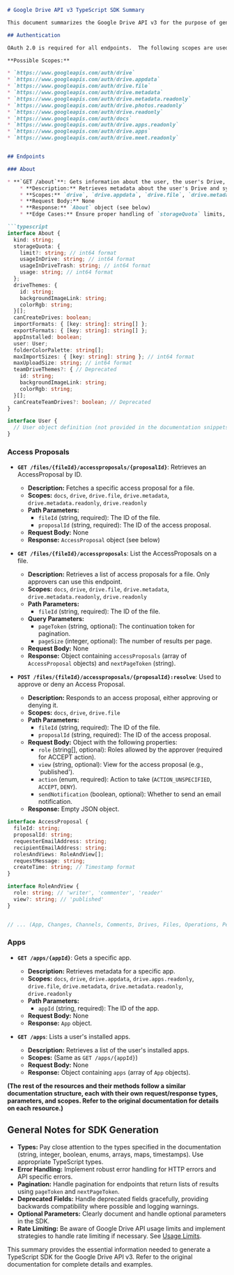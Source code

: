 ```markdown
# Google Drive API v3 TypeScript SDK Summary

This document summarizes the Google Drive API v3 for the purpose of generating a TypeScript SDK.  The base URL for all endpoints is `https://www.googleapis.com/drive/v3`.  All endpoints require OAuth 2.0 authentication.

## Authentication

OAuth 2.0 is required for all endpoints.  The following scopes are used throughout the API, and the specific scope required for each endpoint is listed with the endpoint details.  Some scopes require a security assessment for your app. See the [Authorization Guide](https://developers.google.com/workspace/authorization) for more information.

**Possible Scopes:**

* `https://www.googleapis.com/auth/drive`
* `https://www.googleapis.com/auth/drive.appdata`
* `https://www.googleapis.com/auth/drive.file`
* `https://www.googleapis.com/auth/drive.metadata`
* `https://www.googleapis.com/auth/drive.metadata.readonly`
* `https://www.googleapis.com/auth/drive.photos.readonly`
* `https://www.googleapis.com/auth/drive.readonly`
* `https://www.googleapis.com/auth/docs`
* `https://www.googleapis.com/auth/drive.apps.readonly`
* `https://www.googleapis.com/auth/drive.apps`
* `https://www.googleapis.com/auth/drive.meet.readonly`


## Endpoints

### About

* **`GET /about`**: Gets information about the user, the user's Drive, and system capabilities. Requires the `fields` parameter.
    * **Description:** Retrieves metadata about the user's Drive and system capabilities.
    * **Scopes:** `drive`, `drive.appdata`, `drive.file`, `drive.metadata`, `drive.metadata.readonly`, `drive.photos.readonly`, `drive.readonly`
    * **Request Body:** None
    * **Response:** `About` object (see below)
    * **Edge Cases:** Ensure proper handling of `storageQuota` limits, which may be absent for unlimited storage.  Handle deprecated `teamDriveThemes` and `canCreateTeamDrives` fields gracefully.

```typescript
interface About {
  kind: string;
  storageQuota: {
    limit?: string; // int64 format
    usageInDrive: string; // int64 format
    usageInDriveTrash: string; // int64 format
    usage: string; // int64 format
  };
  driveThemes: {
    id: string;
    backgroundImageLink: string;
    colorRgb: string;
  }[];
  canCreateDrives: boolean;
  importFormats: { [key: string]: string[] };
  exportFormats: { [key: string]: string[] };
  appInstalled: boolean;
  user: User;
  folderColorPalette: string[];
  maxImportSizes: { [key: string]: string }; // int64 format
  maxUploadSize: string; // int64 format
  teamDriveThemes?: { // Deprecated
    id: string;
    backgroundImageLink: string;
    colorRgb: string;
  }[];
  canCreateTeamDrives?: boolean; // Deprecated
}

interface User {
  // User object definition (not provided in the documentation snippets)
}
```

### Access Proposals

* **`GET /files/{fileId}/accessproposals/{proposalId}`**: Retrieves an AccessProposal by ID.
    * **Description:** Fetches a specific access proposal for a file.
    * **Scopes:** `docs`, `drive`, `drive.file`, `drive.metadata`, `drive.metadata.readonly`, `drive.readonly`
    * **Path Parameters:**
        * `fileId` (string, required): The ID of the file.
        * `proposalId` (string, required): The ID of the access proposal.
    * **Request Body:** None
    * **Response:** `AccessProposal` object (see below)

* **`GET /files/{fileId}/accessproposals`**: List the AccessProposals on a file.
    * **Description:** Retrieves a list of access proposals for a file. Only approvers can use this endpoint.
    * **Scopes:**  `docs`, `drive`, `drive.file`, `drive.metadata`, `drive.metadata.readonly`, `drive.readonly`
    * **Path Parameters:**
        * `fileId` (string, required): The ID of the file.
    * **Query Parameters:**
        * `pageToken` (string, optional): The continuation token for pagination.
        * `pageSize` (integer, optional): The number of results per page.
    * **Request Body:** None
    * **Response:**  Object containing `accessProposals` (array of `AccessProposal` objects) and `nextPageToken` (string).

* **`POST /files/{fileId}/accessproposals/{proposalId}:resolve`**: Used to approve or deny an Access Proposal.
    * **Description:**  Responds to an access proposal, either approving or denying it.
    * **Scopes:** `docs`, `drive`, `drive.file`
    * **Path Parameters:**
        * `fileId` (string, required): The ID of the file.
        * `proposalId` (string, required): The ID of the access proposal.
    * **Request Body:** Object with the following properties:
        * `role` (string[], optional): Roles allowed by the approver (required for ACCEPT action).
        * `view` (string, optional): View for the access proposal (e.g., 'published').
        * `action` (enum, required): Action to take (`ACTION_UNSPECIFIED`, `ACCEPT`, `DENY`).
        * `sendNotification` (boolean, optional): Whether to send an email notification.
    * **Response:** Empty JSON object.

```typescript
interface AccessProposal {
  fileId: string;
  proposalId: string;
  requesterEmailAddress: string;
  recipientEmailAddress: string;
  rolesAndViews: RoleAndView[];
  requestMessage: string;
  createTime: string; // Timestamp format
}

interface RoleAndView {
  role: string; // 'writer', 'commenter', 'reader'
  view?: string; // 'published'
}


// ... (App, Changes, Channels, Comments, Drives, Files, Operations, Permissions, Replies, Revisions resources follow a similar structure)
```

### Apps

* **`GET /apps/{appId}`**: Gets a specific app.
    * **Description:** Retrieves metadata for a specific app.
    * **Scopes:** `docs`, `drive`, `drive.appdata`, `drive.apps.readonly`, `drive.file`, `drive.metadata`, `drive.metadata.readonly`, `drive.readonly`
    * **Path Parameters:**
        * `appId` (string, required): The ID of the app.
    * **Request Body:** None
    * **Response:** `App` object.

* **`GET /apps`**: Lists a user's installed apps.
    * **Description:** Retrieves a list of the user's installed apps.
    * **Scopes:** (Same as `GET /apps/{appId}`)
    * **Request Body:** None
    * **Response:**  Object containing `apps` (array of `App` objects).


**(The rest of the resources and their methods follow a similar documentation structure, each with their own request/response types, parameters, and scopes.  Refer to the original documentation for details on each resource.)**


##  General Notes for SDK Generation

* **Types:** Pay close attention to the types specified in the documentation (string, integer, boolean, enums, arrays, maps, timestamps). Use appropriate TypeScript types.
* **Error Handling:** Implement robust error handling for HTTP errors and API specific errors.
* **Pagination:**  Handle pagination for endpoints that return lists of results using `pageToken` and `nextPageToken`.
* **Deprecated Fields:** Handle deprecated fields gracefully, providing backwards compatibility where possible and logging warnings.
* **Optional Parameters:** Clearly document and handle optional parameters in the SDK.
* **Rate Limiting:** Be aware of Google Drive API usage limits and implement strategies to handle rate limiting if necessary.  See [Usage Limits](https://developers.google.com/drive/api/v3/limits).


This summary provides the essential information needed to generate a TypeScript SDK for the Google Drive API v3.  Refer to the original documentation for complete details and examples.
```